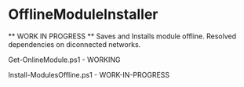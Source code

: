 # OfflineModuleInstaller

** WORK IN PROGRESS **
Saves and Installs module offline. Resolved dependencies on diconnected networks. 


Get-OnlineModule.ps1 - WORKING


Install-ModulesOffline.ps1  - WORK-IN-PROGRESS
